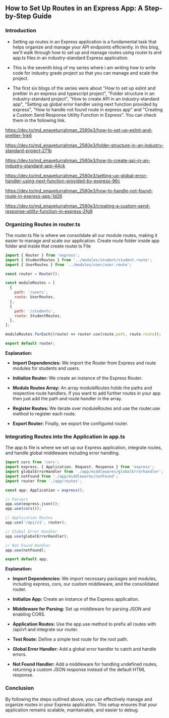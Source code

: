 ## How to Set Up Routes in an Express App: A Step-by-Step Guide

### Introduction

- Setting up routes in an Express application is a fundamental task that helps organize and manage your API endpoints efficiently. In this blog, we'll walk through how to set up and manage routes using router.ts and app.ts files in an industry-standard Express application.

- This is the seventh  blog of my series where i am writing how to write code for industry grade project so that you can manage and scale the project.  

- The first six blogs of the series were about "How to set up eslint and prettier in an express and typescript project", "Folder structure in an industry-standard project", "How to create API in an industry-standard app", "Setting up global error handler using next function provided by express", "How to handle not found route in express app" and "Creating a Custom Send Response Utility Function in Express". You can check them in the following link.

https://dev.to/md_enayeturrahman_2560e3/how-to-set-up-eslint-and-prettier-1nk6

https://dev.to/md_enayeturrahman_2560e3/folder-structure-in-an-industry-standard-project-271b

https://dev.to/md_enayeturrahman_2560e3/how-to-create-api-in-an-industry-standard-app-44ck

https://dev.to/md_enayeturrahman_2560e3/setting-up-global-error-handler-using-next-function-provided-by-express-96c

https://dev.to/md_enayeturrahman_2560e3/how-to-handle-not-found-route-in-express-app-1d26

https://dev.to/md_enayeturrahman_2560e3/creating-a-custom-send-response-utility-function-in-express-2fg9

### Organizing Routes in router.ts

The router.ts file is where we consolidate all our module routes, making it easier to manage and scale our application. Create route folder inside app folder and inside that create router.ts File

```javascript
import { Router } from 'express';
import { StudentRoutes } from '../modules/student/student.route';
import { UserRoutes } from '../modules/user/user.route';

const router = Router();

const moduleRoutes = [
  {
    path: '/users',
    route: UserRoutes,
  },
  {
    path: '/students',
    route: StudentRoutes,
  },
];

moduleRoutes.forEach((route) => router.use(route.path, route.route));

export default router;

```

**Explanation:**

- **Import Dependencies:** We import the Router from Express and route modules for students and users.

- **Initialize Router:** We create an instance of the Express Router.

- **Module Routes Array:** An array moduleRoutes holds the paths and respective route handlers. If you want to add further routes in your app then just add the path and route handler in the array. 

- **Register Routes:** We iterate over moduleRoutes and use the router.use method to register each route.

- **Export Router:** Finally, we export the configured router.

### Integrating Routes into the Application in app.ts

The app.ts file is where we set up our Express application, integrate routes, and handle global middleware including error handling.

```javascript
import cors from 'cors';
import express, { Application, Request, Response } from 'express';
import globalErrorHandler from './app/middlewares/globalErrorhandler';
import notFound from './app/middlewares/notFound';
import router from './app/routes';

const app: Application = express();

// Parsers
app.use(express.json());
app.use(cors());

// Application Routes
app.use('/api/v1', router);

// Global Error Handler
app.use(globalErrorHandler);

// Not Found Handler
app.use(notFound);

export default app;
```

**Explanation:**

- **Import Dependencies:** We import necessary packages and modules, including express, cors, our custom middleware, and the consolidated router.

- **Initialize App:** Create an instance of the Express application.

- **Middleware for Parsing:** Set up middleware for parsing JSON and enabling CORS.

- **Application Routes:** Use the app.use method to prefix all routes with /api/v1 and integrate our router.

- **Test Route:** Define a simple test route for the root path.

- **Global Error Handler:** Add a global error handler to catch and handle errors.

- **Not Found Handler:** Add a middleware for handling undefined routes, returning a custom JSON response instead of the default HTML response.

### Conclusion

By following the steps outlined above, you can effectively manage and organize routes in your Express application. This setup ensures that your application remains scalable, maintainable, and easier to debug.